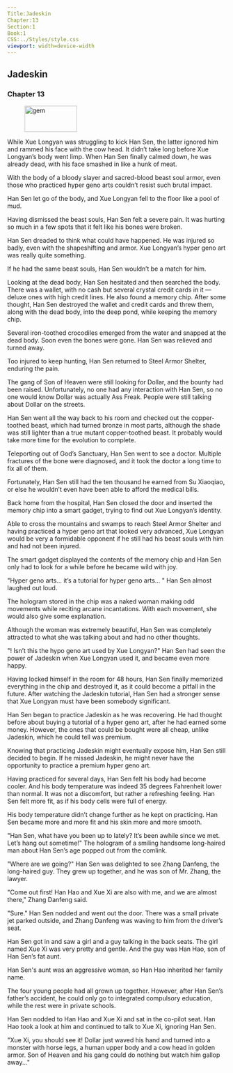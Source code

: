 ```yaml
---
Title:Jadeskin 
Chapter:13 
Section:1 
Book:1 
CSS:../Styles/style.css 
viewport: width=device-width
---
```

  
## Jadeskin
### Chapter 13
  
<figure>
	<img src="../Images/gem.gif" alt="gem" id="gem" width="120" height="60" />
</figure>
  

  
While Xue Longyan was struggling to kick Han Sen, the latter ignored him and rammed his face with the cow head. It didn’t take long before Xue Longyan’s body went limp. When Han Sen finally calmed down, he was already dead, with his face smashed in like a hunk of meat.

With the body of a bloody slayer and sacred-blood beast soul armor, even those who practiced hyper geno arts couldn’t resist such brutal impact.

Han Sen let go of the body, and Xue Longyan fell to the floor like a pool of mud.

Having dismissed the beast souls, Han Sen felt a severe pain. It was hurting so much in a few spots that it felt like his bones were broken.

Han Sen dreaded to think what could have happened. He was injured so badly, even with the shapeshifting and armor. Xue Longyan’s hyper geno art was really quite something.

If he had the same beast souls, Han Sen wouldn’t be a match for him.

Looking at the dead body, Han Sen hesitated and then searched the body. There was a wallet, with no cash but several crystal credit cards in it — deluxe ones with high credit lines. He also found a memory chip. After some thought, Han Sen destroyed the wallet and credit cards and threw them, along with the dead body, into the deep pond, while keeping the memory chip.

Several iron-toothed crocodiles emerged from the water and snapped at the dead body. Soon even the bones were gone. Han Sen was relieved and turned away.

Too injured to keep hunting, Han Sen returned to Steel Armor Shelter, enduring the pain.

The gang of Son of Heaven were still looking for Dollar, and the bounty had been raised. Unfortunately, no one had any interaction with Han Sen, so no one would know Dollar was actually Ass Freak. People were still talking about Dollar on the streets.

Han Sen went all the way back to his room and checked out the copper-toothed beast, which had turned bronze in most parts, although the shade was still lighter than a true mutant copper-toothed beast. It probably would take more time for the evolution to complete.

Teleporting out of God’s Sanctuary, Han Sen went to see a doctor. Multiple fractures of the bone were diagnosed, and it took the doctor a long time to fix all of them.

Fortunately, Han Sen still had the ten thousand he earned from Su Xiaoqiao, or else he wouldn’t even have been able to afford the medical bills.

Back home from the hospital, Han Sen closed the door and inserted the memory chip into a smart gadget, trying to find out Xue Longyan’s identity.

Able to cross the mountains and swamps to reach Steel Armor Shelter and having practiced a hyper geno art that looked very advanced, Xue Longyan would be very a formidable opponent if he still had his beast souls with him and had not been injured.

The smart gadget displayed the contents of the memory chip and Han Sen only had to look for a while before he became wild with joy.

"Hyper geno arts… it’s a tutorial for hyper geno arts… " Han Sen almost laughed out loud.

The hologram stored in the chip was a naked woman making odd movements while reciting arcane incantations. With each movement, she would also give some explanation.

Although the woman was extremely beautiful, Han Sen was completely attracted to what she was talking about and had no other thoughts.

"! Isn’t this the hypo geno art used by Xue Longyan?" Han Sen had seen the power of Jadeskin when Xue Longyan used it, and became even more happy.

Having locked himself in the room for 48 hours, Han Sen finally memorized everything in the chip and destroyed it, as it could become a pitfall in the future. After watching the Jadeskin tutorial, Han Sen had a stronger sense that Xue Longyan must have been somebody significant.

Han Sen began to practice Jadeskin as he was recovering. He had thought before about buying a tutorial of a hyper geno art, after he had earned some money. However, the ones that could be bought were all cheap, unlike Jadeskin, which he could tell was premium.

Knowing that practicing Jadeskin might eventually expose him, Han Sen still decided to begin. If he missed Jadeskin, he might never have the opportunity to practice a premium hyper geno art.

Having practiced for several days, Han Sen felt his body had become cooler. And his body temperature was indeed 35 degrees Fahrenheit lower than normal. It was not a discomfort, but rather a refreshing feeling. Han Sen felt more fit, as if his body cells were full of energy.

His body temperature didn’t change further as he kept on practicing. Han Sen became more and more fit and his skin more and more smooth.

"Han Sen, what have you been up to lately? It’s been awhile since we met. Let’s hang out sometime!" The hologram of a smiling handsome long-haired man about Han Sen’s age popped out from the comlink.

"Where are we going?" Han Sen was delighted to see Zhang Danfeng, the long-haired guy. They grew up together, and he was son of Mr. Zhang, the lawyer.

"Come out first! Han Hao and Xue Xi are also with me, and we are almost there," Zhang Danfeng said.

"Sure." Han Sen nodded and went out the door. There was a small private jet parked outside, and Zhang Danfeng was waving to him from the driver’s seat.

Han Sen got in and saw a girl and a guy talking in the back seats. The girl named Xue Xi was very pretty and gentle. And the guy was Han Hao, son of Han Sen’s fat aunt.

Han Sen's aunt was an aggressive woman, so Han Hao inherited her family name.

The four young people had all grown up together. However, after Han Sen’s father’s accident, he could only go to integrated compulsory education, while the rest were in private schools.

Han Sen nodded to Han Hao and Xue Xi and sat in the co-pilot seat. Han Hao took a look at him and continued to talk to Xue Xi, ignoring Han Sen.

"Xue Xi, you should see it! Dollar just waved his hand and turned into a monster with horse legs, a human upper body and a cow head in golden armor. Son of Heaven and his gang could do nothing but watch him gallop away..."